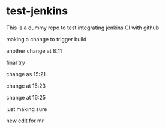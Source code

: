 # test-jenkins

This is a dummy repo to test integrating jenkins CI with github

making a change to trigger build

another change at 8:11

final try

change as 15:21

change at 15:23

change at 16:25

just making sure

new edit for mr
